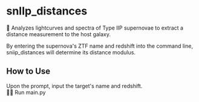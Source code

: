 # snIIp_distances
🌟 Analyzes lightcurves and spectra of Type IIP supernovae to extract a distance measurement to the host galaxy. 

  By entering the supernova's ZTF name and redshift into the command line, sniip_distances will determine its distance modulus. 

## How to Use
   Upon the prompt, input the target's name and redshift.<br />
🏃‍♀️ Run main.py
